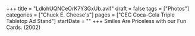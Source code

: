 +++
title = "LdlohUQNCeOrK7Y3GxUb.avif"
draft = false
tags = ["Photos"]
categories = ["Chuck E. Cheese's"]
pages = ["CEC Coca-Cola Triple Tabletop Ad Stand"]
startDate = ""
+++
Smiles Are Priceless with our Fun Cards. (2002)
